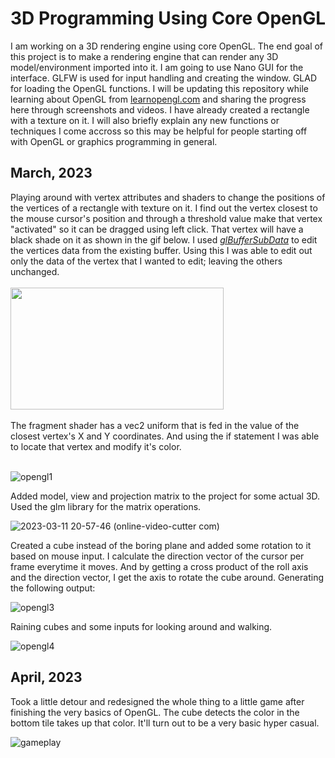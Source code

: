 <h1>3D Programming Using Core OpenGL</h1>

I am working on a 3D rendering engine using core OpenGL. The end goal of this project is to make a rendering engine that can render any 3D model/environment imported into it. I am going to use Nano GUI for the interface. GLFW is used for input handling and creating the window. GLAD for loading the OpenGL functions. 
I will be updating this repository while learning about OpenGL from <a href="https://learnopengl.com">learnopengl.com</a> and sharing the progress here through screenshots and videos. I have already created a rectangle with a texture on it. I will also briefly explain any new functions or techniques I come accross so this may be helpful for people starting off with OpenGL or graphics programming in general. 

<h2>March, 2023</h2>
Playing around with vertex attributes and shaders to change the positions of the vertices of a rectangle with texture on it. 
I find out the vertex closest to the mouse cursor's position and through a threshold value make that vertex "activated" so it can be dragged using left click. That vertex will have a black shade on it as shown in the gif below. I used <a href="https://registry.khronos.org/OpenGL-Refpages/gl4/html/glBufferSubData.xhtml"><i>glBufferSubData</i></a> to edit the vertices data from the existing buffer. Using this I was able to edit out only the data of the vertex that I wanted to edit; leaving the others unchanged. 
</br>
</br>
<kbd><img src = "https://user-images.githubusercontent.com/31384470/224296430-42524ebb-cd66-4a74-a605-990ca8d84ee7.png" width = "341px" height = "195px">
</kbd>
</br>
</br>
The fragment shader has a vec2 uniform that is fed in the value of the closest vertex's X and Y coordinates. And using the if statement I was able to locate that vertex and modify it's color. 
</br>
</br>

![opengl1](https://user-images.githubusercontent.com/31384470/224283525-0b557706-cc7f-4983-a2e5-5eaaf77c9e8d.gif)

Added model, view and projection matrix to the project for some actual 3D. Used the glm library for the matrix operations. 
</br>

![2023-03-11 20-57-46 (online-video-cutter com)](https://user-images.githubusercontent.com/31384470/224493410-9fc0cb74-a689-45a1-84e6-b3e97515c7db.gif)

Created a cube instead of the boring plane and added some rotation to it based on mouse input. I calculate the direction vector of the cursor per frame everytime it moves. And by getting a cross product of the roll axis and the direction vector, I get the axis to rotate the cube around. Generating the following output:
</br>

![opengl3](https://user-images.githubusercontent.com/31384470/224553153-41651c69-07ef-42d4-8490-32b8307705d9.gif)

Raining cubes and some inputs for looking around and walking. 
</br>

![opengl4](https://user-images.githubusercontent.com/31384470/224553542-aed2b6ae-3850-42bd-9ddf-d92bea82b1f9.gif)

<h2>April, 2023</h2>
Took a little detour and redesigned the whole thing to a little game after finishing the very basics of OpenGL. The cube detects the color in the bottom tile takes up that color. It'll turn out to be a very basic hyper casual. 
</br>

![gameplay](https://user-images.githubusercontent.com/31384470/229128797-1c35e43c-0f18-4f9f-ae78-101c795b5005.gif)
